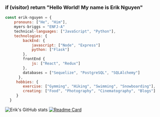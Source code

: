 ### if (visitor) return "Hello World!  My name is Erik Nguyen"

```javascript
const erik-nguyen = {
    pronouns: ["He", "Him"],
    myers-briggs = "ENFJ-A"
    technical-languages: ["JavaScript", "Python"],
    technologies: {
        backEnd: {
            javascript: ["Node", "Express"]
            python: ["Flask"]
        },
        frontEnd {
            js: ["React", "Redux"]
        },
        databases = ["Sequelize", "PostgreSQL", "SQLAlchemy"]
      },
     hobbies: {
        exercise: ["Gymming", "Hiking", "Swimming", "Snowboarding"],
        creating: ["Food", "Photography", "Cinematography", "Blogs"]
     }
  }
```

![Erik's GitHub stats](https://github-readme-stats.vercel.app/api?username=erikphinguyen&show_icons=true&theme=tokyonight)
[![Readme Card](https://github-readme-stats.vercel.app/api/pin/?username=erikphinguyen&repo=github-readme-stats)](https://github.com/erikphinguyen/github-readme-stats)
